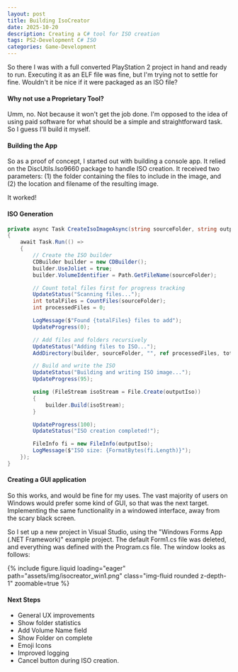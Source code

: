```yaml
---
layout: post
title: Building IsoCreator
date: 2025-10-20
description: Creating a C# tool for ISO creation
tags: PS2-Development C# ISO
categories: Game-Development
---
```

So there I was with a full converted PlayStation 2 project in hand and ready to run. Executing it as an ELF file was fine, but I'm trying not to settle for fine. Wouldn't it be nice if it were packaged as an ISO file?

#### Why not use a Proprietary Tool?
Umm, no. Not because it won't get the job done. I'm opposed to the idea of using paid software for what should be a simple and straightforward task. So I guess I'll build it myself.

#### Building the App
So as a proof of concept, I started out with building a console app. It relied on the DiscUtils.Iso9660 package to handle ISO creation. It received two parameters: (1) the folder containing the files to include in the image, and (2) the location and filename of the resulting image.

It worked!

#### ISO Generation
```c#
private async Task CreateIsoImageAsync(string sourceFolder, string outputIso)
{
    await Task.Run(() =>
    {
        // Create the ISO builder
        CDBuilder builder = new CDBuilder();
        builder.UseJoliet = true;
        builder.VolumeIdentifier = Path.GetFileName(sourceFolder);

        // Count total files first for progress tracking
        UpdateStatus("Scanning files...");
        int totalFiles = CountFiles(sourceFolder);
        int processedFiles = 0;

        LogMessage($"Found {totalFiles} files to add");
        UpdateProgress(0);

        // Add files and folders recursively
        UpdateStatus("Adding files to ISO...");
        AddDirectory(builder, sourceFolder, "", ref processedFiles, totalFiles);

        // Build and write the ISO
        UpdateStatus("Building and writing ISO image...");
        UpdateProgress(95);

        using (FileStream isoStream = File.Create(outputIso))
        {
            builder.Build(isoStream);
        }

        UpdateProgress(100);
        UpdateStatus("ISO creation completed!");

        FileInfo fi = new FileInfo(outputIso);
        LogMessage($"ISO size: {FormatBytes(fi.Length)}");
    });
}
```

#### Creating a GUI application
So this works, and would be fine for my uses. The vast majority of users on Windows would prefer some kind of GUI, so that was the next target. Implementing the same functionality in a windowed interface, away from the scary black screen.

So I set up a new project in Visual Studio, using the "Windows Forms App (.NET Framework)" example project. The default Form1.cs file was deleted, and everything was defined with the Program.cs file. The window looks as follows:

{% include figure.liquid loading="eager" path="assets/img/isocreator_win1.png" class="img-fluid rounded z-depth-1" zoomable=true %}

#### Next Steps
- General UX improvements
- Show folder statistics
- Add Volume Name field
- Show Folder on complete
- Emoji Icons
- Improved logging
- Cancel button during ISO creation.